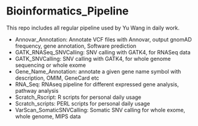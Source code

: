# Bioinformatics_Pipeline 

This repo includes all regular pipeline used by Yu Wang in daily work. 

- Annovar_Annotation: Annotate VCF files with Annovar, output gnomAD frequency, gene annotation, Software prediction
- GATK_RNASeq_SNVCalling: SNV calling with GATK4, for RNASeq data
- GATK_SNVCalling: SNV calling with GATK4, for whole genome sequencing or whole exome
- Gene_Name_Annotation: annotate a given gene name symbol with description, OMIM, GeneCard etc
- RNA_Seq: RNAseq pipeline for different expressed gene analysis, pathway analysis
- Scratch_Rscript: R scripts for personal daily usage
- Scratch_scripts: PERL scripts for personal daily usage 
- VarScan_SomaticSNVCalling: Somatic SNV calling for whole exome, whole genome, MIPS data

